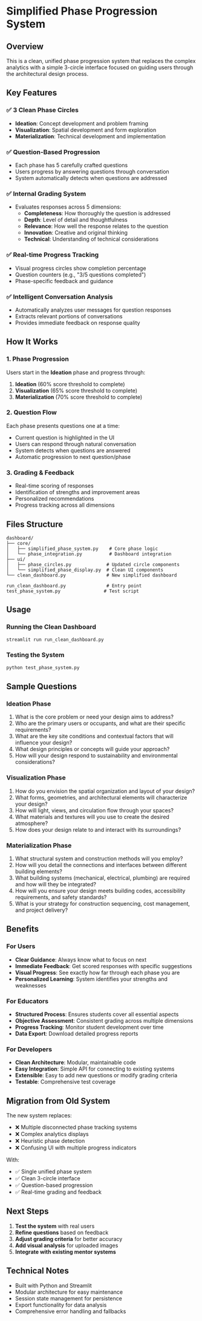 # Simplified Phase Progression System

## Overview

This is a clean, unified phase progression system that replaces the complex analytics with a simple 3-circle interface focused on guiding users through the architectural design process.

## Key Features

### ✅ **3 Clean Phase Circles**
- **Ideation**: Concept development and problem framing
- **Visualization**: Spatial development and form exploration  
- **Materialization**: Technical development and implementation

### ✅ **Question-Based Progression**
- Each phase has 5 carefully crafted questions
- Users progress by answering questions through conversation
- System automatically detects when questions are addressed

### ✅ **Internal Grading System**
- Evaluates responses across 5 dimensions:
  - **Completeness**: How thoroughly the question is addressed
  - **Depth**: Level of detail and thoughtfulness
  - **Relevance**: How well the response relates to the question
  - **Innovation**: Creative and original thinking
  - **Technical**: Understanding of technical considerations

### ✅ **Real-time Progress Tracking**
- Visual progress circles show completion percentage
- Question counters (e.g., "3/5 questions completed")
- Phase-specific feedback and guidance

### ✅ **Intelligent Conversation Analysis**
- Automatically analyzes user messages for question responses
- Extracts relevant portions of conversations
- Provides immediate feedback on response quality

## How It Works

### 1. **Phase Progression**
Users start in the **Ideation** phase and progress through:
1. **Ideation** (60% score threshold to complete)
2. **Visualization** (65% score threshold to complete)
3. **Materialization** (70% score threshold to complete)

### 2. **Question Flow**
Each phase presents questions one at a time:
- Current question is highlighted in the UI
- Users can respond through natural conversation
- System detects when questions are answered
- Automatic progression to next question/phase

### 3. **Grading & Feedback**
- Real-time scoring of responses
- Identification of strengths and improvement areas
- Personalized recommendations
- Progress tracking across all dimensions

## Files Structure

```
dashboard/
├── core/
│   ├── simplified_phase_system.py    # Core phase logic
│   └── phase_integration.py          # Dashboard integration
├── ui/
│   ├── phase_circles.py             # Updated circle components
│   └── simplified_phase_display.py  # Clean UI components
└── clean_dashboard.py               # New simplified dashboard

run_clean_dashboard.py               # Entry point
test_phase_system.py                # Test script
```

## Usage

### Running the Clean Dashboard
```bash
streamlit run run_clean_dashboard.py
```

### Testing the System
```bash
python test_phase_system.py
```

## Sample Questions

### Ideation Phase
1. What is the core problem or need your design aims to address?
2. Who are the primary users or occupants, and what are their specific requirements?
3. What are the key site conditions and contextual factors that will influence your design?
4. What design principles or concepts will guide your approach?
5. How will your design respond to sustainability and environmental considerations?

### Visualization Phase
1. How do you envision the spatial organization and layout of your design?
2. What forms, geometries, and architectural elements will characterize your design?
3. How will light, views, and circulation flow through your spaces?
4. What materials and textures will you use to create the desired atmosphere?
5. How does your design relate to and interact with its surroundings?

### Materialization Phase
1. What structural system and construction methods will you employ?
2. How will you detail the connections and interfaces between different building elements?
3. What building systems (mechanical, electrical, plumbing) are required and how will they be integrated?
4. How will you ensure your design meets building codes, accessibility requirements, and safety standards?
5. What is your strategy for construction sequencing, cost management, and project delivery?

## Benefits

### For Users
- **Clear Guidance**: Always know what to focus on next
- **Immediate Feedback**: Get scored responses with specific suggestions
- **Visual Progress**: See exactly how far through each phase you are
- **Personalized Learning**: System identifies your strengths and weaknesses

### For Educators
- **Structured Process**: Ensures students cover all essential aspects
- **Objective Assessment**: Consistent grading across multiple dimensions
- **Progress Tracking**: Monitor student development over time
- **Data Export**: Download detailed progress reports

### For Developers
- **Clean Architecture**: Modular, maintainable code
- **Easy Integration**: Simple API for connecting to existing systems
- **Extensible**: Easy to add new questions or modify grading criteria
- **Testable**: Comprehensive test coverage

## Migration from Old System

The new system replaces:
- ❌ Multiple disconnected phase tracking systems
- ❌ Complex analytics displays
- ❌ Heuristic phase detection
- ❌ Confusing UI with multiple progress indicators

With:
- ✅ Single unified phase system
- ✅ Clean 3-circle interface
- ✅ Question-based progression
- ✅ Real-time grading and feedback

## Next Steps

1. **Test the system** with real users
2. **Refine questions** based on feedback
3. **Adjust grading criteria** for better accuracy
4. **Add visual analysis** for uploaded images
5. **Integrate with existing mentor systems**

## Technical Notes

- Built with Python and Streamlit
- Modular architecture for easy maintenance
- Session state management for persistence
- Export functionality for data analysis
- Comprehensive error handling and fallbacks

